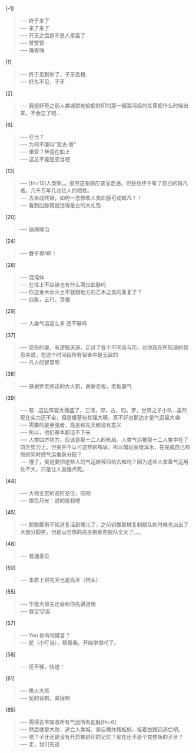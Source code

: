 
[-1] 
>--- 终于来了<br>
>--- 来了来了<br>
>--- 开天之后是不是人皇篇了<br>
>--- 赞赞赞<br>
>--- 嗨害嗨<br>

[1] 
>--- 终于见到你了，子牙丞相<br>
>--- 好久不见，子牙<br>

[2] 
>--- 我挺好奇之前人类城禁地偷偷封印的那一艘混沌级的玄黄舰什么时候出来，不会忘了吧…<br>

[6] 
>--- 亚当？<br>
>--- 为何不能叫“亚古·兽”<br>
>--- 诺亚？毕竟在船上<br>
>--- 这总不能是亚当吧<br>

[13] 
>--- [fn=12]人类啊。。虽然这条路应该没走通，但是也终于有了自己的超凡者。几千万年几兆亿人的牺牲。<br>
>--- 古未成终极，如何一念修改人类血脉可成超凡！！<br>
>--- 看到血脉我就觉得是古的大礼包<br>

[20] 
>--- 迪病得治<br>

[24] 
>--- 昋子哥NB！<br>

[28] 
>--- 混沌体<br>
>--- 在往上不应该也有什么两仪血脉吗<br>
>--- 你这金木水火土不就跟地方的乙木之类的重复了？<br>
>--- 四象，五行，灵根<br>

[29] 
>--- 人类气运这么多 还不够吗<br>

[37] 
>--- 现在的昊，有逻辑天道，走过了各个不同态与历，以他现在所知道的信息来说，在这个时间段所有智者中是无敌的<br>
>--- 凡人的智慧啊<br>

[38] 
>--- 感谢罗老师送的大火箭，谢谢老板，老板霸气<br>

[39] 
>--- 嗯…这边阵容太鼎盛了，三清，耶，古，钧，罗，世界之子小队…虽然现在实力还不全，但是根基何其强大啊，真不好说那边才是气运最大😂<br>
>--- 需要的是至强者，高圣和先天都没有意义<br>
>--- 所以，他们基本都活不下来<br>
>--- 人类四方势力，应该是那十二人的布局。人类气运被那十二人集中在了四方势力上。但昊并不认可这样的布局，所以借玩家搅浑水，在完成自己布局的同时把气运重新分配？<br>
>--- 懂了，昊是要把这些人的气运转移回给古和均？因为这些人拿着气运用处不大，只是让人类慢点死。<br>

[44] 
>--- 大领主赏的高阶圣位，吃吧<br>
>--- 银色月光：说的是我吧<br>

[45] 
>--- 那些脚男不知道复活到哪儿了，之前钧做智械复制舰队的时候也派出了大部分脚男，但是山坚族的高圣把那些舰队全灭了。。。<br>

[48] 
>--- 普通圣位<br>

[50] 
>--- 本质上讲先天也是高圣（狗头）<br>

[55] 
>--- 毕竟大领主还会和你先讲道理<br>
>--- 昋宝🐮皮<br>

[57] 
>--- You  你有何建言？<br>
>--- 犹（小叮当），帮帮我。开始学郑吒了。<br>

[58] 
>--- 还不够，快送！<br>

[61] 
>--- 拱火大师<br>
>--- 犹的背刺，真狠啊<br>

[65] 
>--- 需得古爷吸收所有气运所有血脉[fn=6]<br>
>--- 然后就是大败，逃亡人类城，昊自爆炸残蚯蚓，接着古跟钧逃亡吧。<br>
>--- 嗯？子牙还是没有开启被封印的记忆？现在还不是个完整版的子牙？<br>
>--- 走，我们去送<br>
